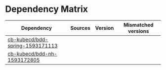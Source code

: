 # Dependency Matrix

Dependency | Sources | Version | Mismatched versions
---------- | ------- | ------- | -------------------
[cb-kubecd/bdd-spring-1593171113](https://github.com/cb-kubecd/bdd-spring-1593171113.git) |  | []() | 
[cb-kubecd/bdd-nh-1593172805](https://github.com/cb-kubecd/bdd-nh-1593172805.git) |  | []() | 
